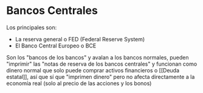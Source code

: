 # Bancos Centrales
Los principales son:
- La reserva general o FED (Federal Reserve System) 
- El Banco Central Europeo o BCE

Son los "bancos de los bancos" y avalan a los bancos normales, pueden "imprimir" las "notas de reserva de los bancos centrales" y funcionan como dinero normal que solo puede comprar activos financieros o [[Deuda estatal]], así que sí que "imprimen dinero" pero no afecta directamente a la economía real (solo al precio de las acciones y los bonos)


